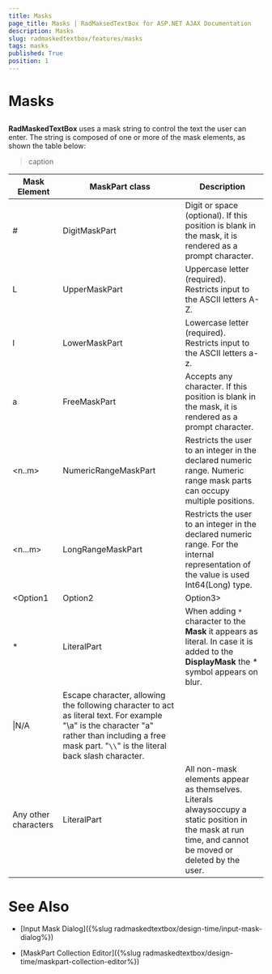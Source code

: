 ```yaml
---
title: Masks
page_title: Masks | RadMaksedTextBox for ASP.NET AJAX Documentation
description: Masks
slug: radmaskedtextbox/features/masks
tags: masks
published: True
position: 1
---
```


# Masks



##

**RadMaskedTextBox** uses a mask string to control the text the user can enter. The string is composed of one or more of the mask elements, as shown the table below:


>caption  

| Mask Element | MaskPart class | Description |
| ------ | ------ | ------ |
|#|DigitMaskPart|Digit or space (optional). If this position is blank in the mask, it is rendered as a prompt character.|
|L|UpperMaskPart|Uppercase letter (required). Restricts input to the ASCII letters A-Z.|
|l|LowerMaskPart|Lowercase letter (required). Restricts input to the ASCII letters a-z.|
|a|FreeMaskPart|Accepts any character. If this position is blank in the mask, it is rendered as a prompt character.|
|<n..m>|NumericRangeMaskPart|Restricts the user to an integer in the declared numeric range. Numeric range mask parts can occupy multiple positions.|
|<n...m>|LongRangeMaskPart|Restricts the user to an integer in the declared numeric range. For the internal representation of the value is used Int64(Long) type.|
|<Option1|Option2|Option3>|EnumerationPart|Restricts the user to one of a fixed set of options. The pipe("|") serves as a separator between the option values.|
|*|LiteralPart|When adding ``*`` character to the **Mask** it appears as literal. In case it is added to the **DisplayMask** the \* symbol appears on blur.|
|\|N/A|Escape character, allowing the following character to act as literal text. For example "\a" is the character "a" rather than including a free mask part. "``\\``" is the literal back slash character.|
|Any other characters|LiteralPart|All non-mask elements appear as themselves. Literals alwaysoccupy a static position in the mask at run time, and cannot be moved or deleted by the user.|

# See Also

 * [Input Mask Dialog]({%slug radmaskedtextbox/design-time/input-mask-dialog%})

 * [MaskPart Collection Editor]({%slug radmaskedtextbox/design-time/maskpart-collection-editor%})

